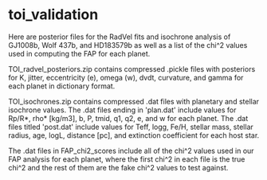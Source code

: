 # toi_validation
Here are posterior files for the RadVel fits and isochrone analysis of GJ1008b, Wolf 437b, and HD183579b as well as a list of the chi^2 values used in computing the FAP for each planet.

TOI_radvel_posteriors.zip contains compressed .pickle files with posteriors for K, jitter, eccentricity (e), omega (w), dvdt, curvature, and gamma for each planet in dictionary format. 

TOI_isochrones.zip contains compressed .dat files with planetary and stellar isochrone values. The .dat files ending in 'plan.dat' include values for Rp/R*, rho* [kg/m3], b, P, tmid, q1, q2, e, and w for each planet. The .dat files titled 'post.dat' include values for Teff, logg, Fe/H, stellar mass, stellar radius, age, logL, distance [pc], and extinction coefficient for each host star. 

The .dat files in FAP_chi2_scores include all of the chi^2 values used in our FAP analysis for each planet, where the first chi^2 in each file is the true chi^2 and the rest of them are the fake chi^2 values to test against.
